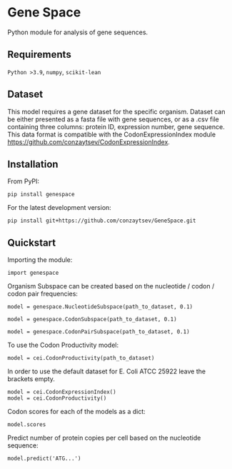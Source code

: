 # Gene Space
Python module for analysis of gene sequences.

## Requirements
`Python >3.9`, `numpy`, `scikit-lean`

## Dataset
This model requires a gene dataset for the specific organism.
Dataset can be either presented as a fasta file with gene sequences, or as a .csv file containing three columns: protein ID, expression number, gene sequence. This data format is compatible with the CodonExpressionIndex module https://github.com/conzaytsev/CodonExpressionIndex.

## Installation
From PyPI:

    pip install genespace
    
For the latest development version:
    
    pip install git+https://github.com/conzaytsev/GeneSpace.git

## Quickstart
Importing the module:

    import genespace

Organism Subspace can be created based on the nucleotide / codon / codon pair frequencies:

    model = genespace.NucleotideSubspace(path_to_dataset, 0.1)

    model = genespace.CodonSubspace(path_to_dataset, 0.1)

    model = genespace.CodonPairSubspace(path_to_dataset, 0.1)
        
To use the Codon Productivity model:

    model = cei.CodonProductivity(path_to_dataset)
        
In order to use the default dataset for E. Coli ATCC 25922 leave the brackets empty.
        
    model = cei.CodonExpressionIndex()
    model = cei.CodonProductivity()

Codon scores for each of the models as a dict:

    model.scores
        
Predict number of protein copies per cell based on the nucleotide sequence:

    model.predict('ATG...')
